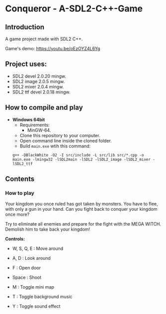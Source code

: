 # Conqueror - A-SDL2-C++-Game

## Introduction

A game project made with SDL2 C++.

Game's demo: https://youtu.be/oEzOYZ4L6Yg

## Project uses:
- SDL2 devel 2.0.20 mingw.
- SDL2 image 2.0.5 mingw.
- SDL2 mixer 2.0.4 mingw.
- SDL2 ttf devel 2.0.18 mingw.

## How to compile and play

- **Windows 64bit**
	- Requirements:
		- MinGW-64.
	- Clone this repository to your computer.
	- Open command line inside the cloned folder.
	- Build `main.exe` wtih this command:
	```
	g++ -DBlackWhite -O2 -I src/include -L src/lib src/*.cpp -o main.exe -lmingw32 -lSDL2main -lSDL2 -lSDL2_image -lSDL2_mixer -lSDL2_ttf
	```

## Contents

### How to play

Your kingdom you once ruled has got taken by monsters. You have to flee, with only a gun in your hand.
Can you fight back to conquer your kingdom once more?

Try to eliminate all enemies and prepare for the fight with the MEGA WITCH. Demolish him to take back your kingdom!

**Controls:**

- W, S, Q, E : Move around

- A, D : Look around

- F : Open door

- Space : Shoot

- M : Toggle mini map

- T : Toggle background music

- Y : Toggle sound effect
